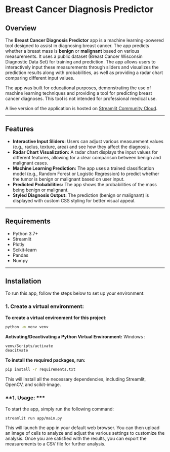 # **Breast Cancer Diagnosis Predictor**

## **Overview**

The **Breast Cancer Diagnosis Predictor** app is a machine learning-powered tool designed to assist in diagnosing breast cancer. The app predicts whether a breast mass is **benign** or **malignant** based on various measurements. It uses a public dataset (Breast Cancer Wisconsin Diagnostic Data Set) for training and prediction. The app allows users to interactively input these measurements through sliders and visualizes the prediction results along with probabilities, as well as providing a radar chart comparing different input values.

The app was built for educational purposes, demonstrating the use of machine learning techniques and providing a tool for predicting breast cancer diagnoses. This tool is not intended for professional medical use.

A live version of the application is hosted on [Streamlit Community Cloud](https://breast-cancer-predictor-24.streamlit.app/).

---

## **Features**

- **Interactive Input Sliders:** Users can adjust various measurement values (e.g., radius, texture, area) and see how they affect the diagnosis.
- **Radar Chart Visualization:** A radar chart displays the input values for different features, allowing for a clear comparison between benign and malignant cases.
- **Machine Learning Prediction:** The app uses a trained classification model (e.g., Random Forest or Logistic Regression) to predict whether the tumor is benign or malignant based on user input.
- **Predicted Probabilities:** The app shows the probabilities of the mass being benign or malignant.
- **Styled Diagnosis Output:** The prediction (benign or malignant) is displayed with custom CSS styling for better visual appeal.

---

## **Requirements**

- Python 3.7+
- Streamlit
- Plotly
- Scikit-learn
- Pandas
- Numpy

---

## **Installation**

To run this app, follow the steps below to set up your environment:

### **1. Create a virtual environment:**

**To create a virtual environment for this project:**

```bash
python -m venv venv
```
**Activating/Deactivating a Python Virtual Environment:**
Windows : 
```bash
venv/Scripts/activate
deacitvate
```
**To install the required packages, run:**

```bash
pip install -r requirements.txt
```

This will install all the necessary dependencies, including Streamlit, OpenCV, and scikit-image.

### **1. Usage: ***

To start the app, simply run the following command:

```bash
streamlit run app/main.py
```

This will launch the app in your default web browser. You can then upload an image of cells to analyze and adjust the various settings to customize the analysis. Once you are satisfied with the results, you can export the measurements to a CSV file for further analysis.
